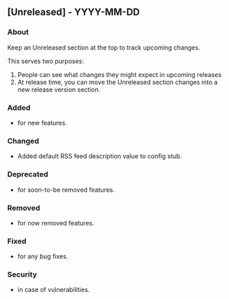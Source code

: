 ## [Unreleased] - YYYY-MM-DD

### About

Keep an Unreleased section at the top to track upcoming changes.

This serves two purposes:

1. People can see what changes they might expect in upcoming releases
2. At release time, you can move the Unreleased section changes into a new release version section.

### Added
- for new features.

### Changed
- Added default RSS feed description value to config stub.

### Deprecated
- for soon-to-be removed features.

### Removed
- for now removed features.

### Fixed
- for any bug fixes.

### Security
- in case of vulnerabilities.
